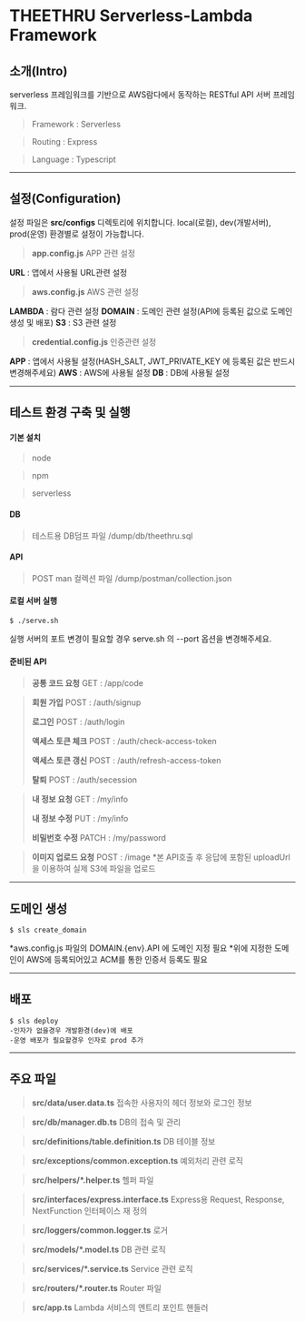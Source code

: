 THEETHRU Serverless-Lambda Framework
===

## 소개(Intro)
serverless 프레임워크를 기반으로 AWS람다에서 동작하는 RESTful API 서버 프레임워크.
> Framework : Serverless

> Routing : Express

> Language : Typescript

---

## 설정(Configuration)
설정 파일은 **src/configs** 디렉토리에 위치합니다.
local(로컬), dev(개발서버), prod(운영) 환경별로 설정이 가능합니다.

> **app.config.js**
> APP 관련 설정

**URL** : 앱에서 사용될 URL관련 설정

> **aws.config.js**
> AWS 관련 설정

**LAMBDA** : 람다 관련 설정
**DOMAIN** : 도메인 관련 설정(API에 등록된 값으로 도메인 생성 및 배포)
**S3** : S3 관련 설정

> **credential.config.js**
인증관련 설정

**APP** : 앱에서 사용될 설정(HASH_SALT, JWT_PRIVATE_KEY 에 등록된 값은 반드시 변경해주세요)
**AWS** : AWS에 사용될 설정
**DB** : DB에 사용될 설정

---

## 테스트 환경 구축 및 실행

#### 기본 설치
> node

> npm 

> serverless



#### DB
> 테스트용 DB덤프 파일
> /dump/db/theethru.sql

#### API
> POST man 컬렉션 파일
> /dump/postman/collection.json

#### 로컬 서버 실행
    $ ./serve.sh

실행 서버의 포트 변경이 필요할 경우 serve.sh 의 --port 옵션을 변경해주세요.

#### 준비된 API

> **공통 코드 요청**
> GET : /app/code 

> **회원 가입**
> POST : /auth/signup
> 
> **로그인**
> POST : /auth/login
> 
> **액세스 토큰 체크**
> POST : /auth/check-access-token
> 
> **액세스 토큰 갱신**
> POST : /auth/refresh-access-token
> 
> **탈퇴**
> POST : /auth/secession

> **내 정보 요청**
> GET : /my/info
> 
> **내 정보 수정**
> PUT : /my/info
> 
> **비밀번호 수정**
> PATCH : /my/password

> **이미지 업로드 요청**
> POST : /image
> *본 API호출 후 응답에 포함된 uploadUrl을 이용하여 실제 S3에 파일을 업로드

---

## 도메인 생성
    $ sls create_domain

*aws.config.js 파일의 DOMAIN.{env}.API 에 도메인 지정 필요
*위에 지정한 도메인이 AWS에 등록되어있고 ACM를 통한 인증서 등록도 필요

---

## 배포
    $ sls deploy
    -인자가 없을경우 개발환경(dev)에 배포
    -운영 배포가 필요할경우 인자로 prod 추가

--- 

## 주요 파일
> **src/data/user.data.ts**
> 접속한 사용자의 헤더 정보와 로그인 정보

> **src/db/manager.db.ts**
> DB의 접속 및 관리

> **src/definitions/table.definition.ts**
> DB 테이블 정보

> **src/exceptions/common.exception.ts**
> 예외처리 관련 로직

> **src/helpers/*.helper.ts**
> 헬퍼 파일

> **src/interfaces/express.interface.ts**
> Express용 Request, Response, NextFunction 인터페이스 재 정의

> **src/loggers/common.logger.ts**
> 로거

> **src/models/*.model.ts**
> DB 관련 로직

> **src/services/*.service.ts**
> Service 관련 로직

> **src/routers/*.router.ts**
> Router 파일

> **src/app.ts**
> Lambda 서비스의 엔트리 포인트 핸들러
